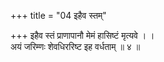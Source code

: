 +++
title = "04 इहैव स्तम्"

+++
इहैव स्तं प्राणापानौ मेमं हासिष्टं मृत्यवे । ।  
अयं जरिम्णः शेवधिररिष्ट इह वर्धताम् ॥ ४ ॥